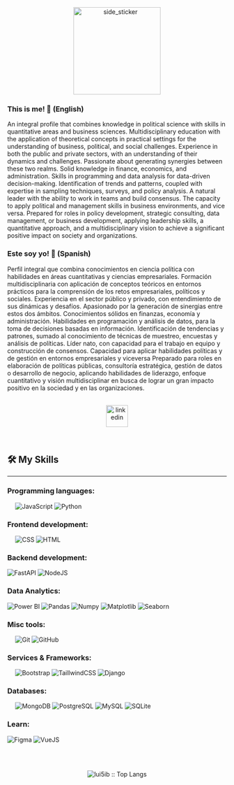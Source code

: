 <div align="center">
<img align="center" width=200px height=200px alt="side_sticker" src="https://media.giphy.com/media/TEnXkcsHrP4YedChhA/giphy.gif" />
</div>


### This is me! 👋 (English)
An integral profile that combines knowledge in political science with skills in quantitative areas and business sciences. Multidisciplinary education with the application of theoretical concepts in practical settings for the understanding of business, political, and social challenges. Experience in both the public and private sectors, with an understanding of their dynamics and challenges. Passionate about generating synergies between these two realms. Solid knowledge in finance, economics, and administration. Skills in programming and data analysis for data-driven decision-making. Identification of trends and patterns, coupled with expertise in sampling techniques, surveys, and policy analysis. A natural leader with the ability to work in teams and build consensus. The capacity to apply political and management skills in business environments, and vice versa. Prepared for roles in policy development, strategic consulting, data management, or business development, applying leadership skills, a quantitative approach, and a multidisciplinary vision to achieve a significant positive impact on society and organizations.

### Este soy yo! 👋 (Spanish)
Perfil integral que combina conocimientos en ciencia política con habilidades en áreas cuantitativas y ciencias empresariales. Formación multidisciplinaria con aplicación de conceptos teóricos en entornos prácticos para la comprensión de los retos empresariales, políticos y sociales. Experiencia en el sector público y privado, con entendimiento de sus dinámicas y desafíos. Apasionado por la generación de sinergias entre estos dos ámbitos. Conocimientos sólidos en finanzas, economía y administración. Habilidades en programación y análisis de datos, para la toma de decisiones basadas en información. Identificación de tendencias y patrones, sumado al conocimiento de técnicas de muestreo, encuestas y análisis de políticas. Líder nato, con capacidad para el trabajo en equipo y construcción de consensos. Capacidad para aplicar habilidades políticas y de gestión en entornos empresariales y viceversa Preparado para roles en elaboración de políticas públicas, consultoría estratégica, gestión de datos o desarrollo de negocio, aplicando habilidades de liderazgo, enfoque cuantitativo y visión multidisciplinar en busca de lograr un gran impacto positivo en la sociedad y en las organizaciones.
<br>
<br>
<p align="center">
<a href="https://www.linkedin.com/in/1010nishant/" target="blank"><img align="center" src="https://user-images.githubusercontent.com/88904952/234979284-68c11d7f-1acc-4f0c-ac78-044e1037d7b0.png" alt="linkedin" height="50" width="50" /></a>
</p>

&emsp;

## 🛠️ My Skills
-------------------
### Programming languages:
&emsp;
![JavaScript](https://img.shields.io/badge/-JavaScript-000?&logo=JavaScript)
![Python](https://img.shields.io/badge/-Python-000?&logo=Python)

### Frontend development:
&emsp;
![CSS](https://img.shields.io/badge/-CSS-000?&logo=CSS3)
![HTML](https://img.shields.io/badge/-HTML-000?&logo=HTML5)

### Backend development:
![FastAPI](https://img.shields.io/badge/-FastAPI-000?&logo=fastapi)
![NodeJS](https://img.shields.io/badge/-NodeJS-000?&logo=NodeJS)

### Data Analytics:
![Power BI](https://img.shields.io/badge/-PowerBI-000?&logo=PowerBi)
![Pandas](https://img.shields.io/badge/-Pandas-000?&logo=Pandas)
![Numpy](https://img.shields.io/badge/-Numpy-000?&logo=Numpy)
![Matplotlib](https://img.shields.io/badge/-Matplotlib-000?&logo=Matplotlib)
![Seaborn](https://img.shields.io/badge/-Seaborn-000?&logo=Seaborn)

### Misc tools:
&emsp;
![Git](https://img.shields.io/badge/-Git-000?&logo=Git)
![GitHub](https://img.shields.io/badge/-GitHub-000?&logo=GitHub)

### Services & Frameworks: 
&emsp;
![Bootstrap](https://img.shields.io/badge/-Bootstrap-000?&logo=Bootstrap)
![TaillwindCSS](https://img.shields.io/badge/-TailwindCSS-000?&logo=tailwindcss)
![Django](https://img.shields.io/badge/-Python-000?&logo=django)


### Databases:
&emsp;
![MongoDB](https://img.shields.io/badge/-MongoDB-000?&logo=MongoDB)
![PostgreSQL](https://img.shields.io/badge/-PostgreSQL-000?&logo=PostgreSQL)
![MySQL](https://img.shields.io/badge/-MySQL-000?&logo=MySQL)
![SQLite](https://img.shields.io/badge/-SQLite-000?&logo=SQLite)

### Learn:
![Figma](https://img.shields.io/badge/-Figma-000?&logo=figma)
![VueJS](https://img.shields.io/badge/-Vue-000?&logo=JavaScript)


<br>
<br>
<p align="center"><img src="https://github-readme-stats.vercel.app/api/top-langs/?username=lui5ib&langs_count=10&theme=tokyonight&layout=compact" alt="lui5ib :: Top Langs" /></p>





<!--

![Top Langs](https://github-readme-stats.vercel.app/api/top-langs/?username=lui5ib&theme=algolia)

**lui5ib/lui5ib** is a ✨ _special_ ✨ repository because its `README.md` (this file) appears on your GitHub profile.

Here are some ideas to get you started:

- 🔭 I’m currently working on ...
- 🌱 I’m currently learning ...
- 👯 I’m looking to collaborate on ...
- 🤔 I’m looking for help with ...
- 💬 Ask me about ...
- 📫 How to reach me: ...
- 😄 Pronouns: ...
- ⚡ Fun fact: ...
-->
